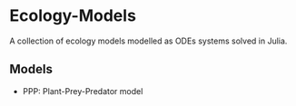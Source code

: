 # Ecology-Models
A collection of ecology models modelled as ODEs systems solved in Julia.

## Models
- PPP: Plant-Prey-Predator model
